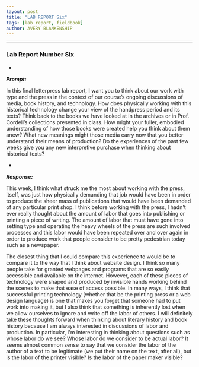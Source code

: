 ```yaml
---
layout: post
title: "LAB REPORT Six"
tags: [lab report, fieldbook]
author: AVERY BLANKENSHIP
---
```

-------------------

### Lab Report Number Six
-

_**Prompt:**_

In this final letterpress lab report, I want you to think about our work with type and the press in the context of our course’s ongoing discussions of media, book history, and technology. How does physically working with this historical technology change your view of the handpress period and its texts? Think back to the books we have looked at in the archives or in Prof. Cordell’s collections presented in class. How might your fuller, embodied understanding of how those books were created help you think about them anew? What new meanings might those media carry now that you better understand their means of production? Do the experiences of the past few weeks give you any new interpretive purchase when thinking about historical texts?

-


_**Response:**_

This week, I think what struck me the most about working with the press, itself, was just how physically demanding that job would have been in order to produce the sheer mass of publications that would have been demanded of any particular print shop. I think before working with the press, I hadn't ever really thought about the amount of labor that goes into publishing or printing a piece of writing. The amount of labor that must have gone into setting type and operating the heavy wheels of the press are such involved processes and this labor would have been repeated over and over again in order to produce work that people consider to be pretty pedestrian today such as a newspaper.

The closest thing that I could compare this experience to would be to compare it to the way that I think about website design. I think so many people take for granted webpages and programs that are so easily accessible and available on the internet. However, each of these pieces of technology were shaped and produced by invisible hands working behind the scenes to make that ease of access possible. In many ways, I think that successful printing technology (whether that be the printing press or a web design language) is one that makes you forget that someone had to put work into making it, but I also think that something is inherently lost when we allow ourselves to ignore and write off the labor of others. I will definitely take these thoughts forward when thinking about literary history and book history because I am always interested in discussions of labor and production. In particular, I'm interesting in thinking about questions such as whose labor do we see? Whose labor do we consider to be actual labor? It seems almost common sense to say that we consider the labor of the author of a text to be legitimate (we put their name on the text, after all), but is the labor of the printer visible? Is the labor of the paper maker visible? 

